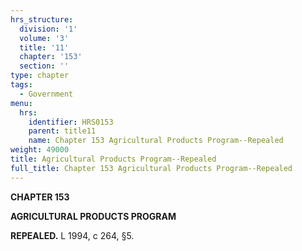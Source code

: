```yaml
---
hrs_structure:
  division: '1'
  volume: '3'
  title: '11'
  chapter: '153'
  section: ''
type: chapter
tags:
  - Government
menu:
  hrs:
    identifier: HRS0153
    parent: title11
    name: Chapter 153 Agricultural Products Program--Repealed
weight: 49000
title: Agricultural Products Program--Repealed
full_title: Chapter 153 Agricultural Products Program--Repealed
---
```

**CHAPTER 153**

**AGRICULTURAL PRODUCTS PROGRAM**

**REPEALED.** L 1994, c 264, §5.